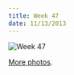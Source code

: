 ```yaml
---
title: Week 47
date: 11/13/2013
---
```


![Week 47](https://lh3.googleusercontent.com/aOXWS5DGCWqy6cuSbd7uoAZKxcrgH_PKwU8D0upXjcsJ=w1430-h1432-no)

[More photos](https://plus.google.com/photos/109995794392976695103/albums/5950472849046925537).
